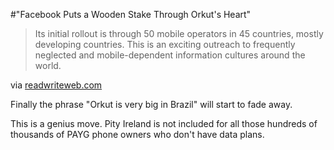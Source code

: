 #"Facebook Puts a Wooden Stake Through Orkut's Heart"


 <div class="posterous_bookmarklet_entry">
 <blockquote class="posterous_medium_quote">Its initial rollout is through 50 mobile operators in 45 countries, mostly developing countries. This is an exciting outreach to frequently neglected and mobile-dependent information cultures around the world.</blockquote>

<div class="posterous_quote_citation">via <a href="http://www.readwriteweb.com/archives/free_mobile_facebook_with_0facebookcom.php?utm_source=feedburner&amp;utm_medium=feed&amp;utm_campaign=Feed%3A+readwriteweb+%28ReadWriteWeb%29&amp;utm_content=Google+Reader">readwriteweb.com</a></div>
 <p>Finally the phrase "Orkut is very big in Brazil" will start to fade away.
</p><p>This is a genius move. Pity Ireland is not included for all those hundreds of thousands of PAYG phone owners who don't have data plans.</p></div>
 